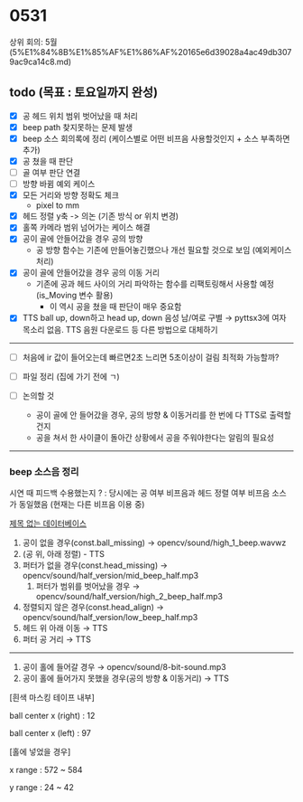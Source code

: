 # 0531

상위 회의: 5월 (5%E1%84%8B%E1%85%AF%E1%86%AF%20165e6d39028a4ac49db3079ac9ca14c8.md)

## **todo (목표 : 토요일까지 완성)**

- [x]  공 헤드 위치 범위 벗어났을 때 처리
- [x]  beep path 찾지못하는 문제 발생
- [x]  beep 소스 회의록에 정리 (케이스별로 어떤 비프음 사용할것인지 + 소스 부족하면 추가)
- [x]  공 쳤을 때 판단
- [ ]  골 여부 판단 연결
- [ ]  방향 바뀜 예외 케이스
- [x]  모든 거리와 방향 정확도 체크
    - pixel to mm
- [x]  헤드 정렬 y축 -> 의논 (기존 방식 or 위치 변경)
- [x]  홀쪽 카메라 범위 넘어가는 케이스 해결
- [x]  공이 골에 안들어갔을 경우 공의 방향
    - 공 방향 함수는 기존에 만들어놓긴했으나 개선 필요할 것으로 보임 (예외케이스 처리)
- [x]  공이 골에 안들어갔을 경우 공의 이동 거리
    - 기존에 공과 헤드 사이의 거리 파악하는 함수를 리팩토링해서 사용할 예정 (is_Moving 변수 활용)
        - 이 역시 공을 쳤을 때 판단이 매우 중요함
- [x]  TTS ball up, down하고 head up, down 음성 남/여로 구별 → pyttsx3에 여자목소리 없음. TTS 음원 다운로드 등 다른 방법으로 대체하기

---

- [ ]  처음에 ir 값이 들어오는데 빠르면2초 느리면 5초이상이 걸림 최적화 가능할까?
- [ ]  파일 정리 (집에 가기 전에 ㄱ)

- [ ]  논의할 것
    - 공이 골에 안 들어갔을 경우, 공의 방향 & 이동거리를 한 번에 다 TTS로 출력할 건지
    - 공을 쳐서 한 사이클이 돌아간 상황에서 공을 주워야한다는 알림의 필요성

---

### beep 소스음 정리

시연 때 피드백 수용했는지 ? : 당시에는 공 여부 비프음과 헤드 정렬 여부 비프음 소스가 동일했음 (현재는 다른 비프음 이용 중)

[제목 없는 데이터베이스](0531%201b252b4789804af2a911c69990d00291/%E1%84%8C%E1%85%A6%E1%84%86%E1%85%A9%E1%86%A8%20%E1%84%8B%E1%85%A5%E1%86%B9%E1%84%82%E1%85%B3%E1%86%AB%20%E1%84%83%E1%85%A6%E1%84%8B%E1%85%B5%E1%84%90%E1%85%A5%E1%84%87%E1%85%A6%E1%84%8B%E1%85%B5%E1%84%89%E1%85%B3%20a938e592d5b0471a9faf2f1b95935c4d.csv)

1. 공이 없을 경우(const.ball_missing) → opencv/sound/high_1_beep.wavwz
2. (공 위, 아래 정렬) - TTS
3. 퍼터가 없을 경우(const.head_missing) → opencv/sound/half_version/mid_beep_half.mp3
    1. 퍼터가 범위를 벗어났을 경우 → opencv/sound/half_version/high_2_beep_half.mp3
4. 정렬되지 않은 경우(const.head_align) → opencv/sound/half_version/low_beep_half.mp3
5. 헤드 위 아래 이동 → TTS
6. 퍼터 공 거리 → TTS

---

1. 공이 홀에 들어갈 경우 → opencv/sound/8-bit-sound.mp3
2. 공이 홀에 들어가지 못했을 경우(공의 방향 & 이동거리) → TTS

[흰색 마스킹 테이프 내부]

ball center x (right) : 12

ball center x (left) : 97

[홀에 넣었을 경우]

x range : 572 ~ 584

y range : 24 ~ 42